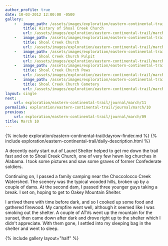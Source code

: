 ```yaml
---
author_profile: true
date: 10-03-2012 12:00:00 -0500
gallery:
    -   image_path: /assets/images/exploration/eastern-continental-trail/march/small/10-1.jpg
        title: History of Shoal Creek Church
        url: /assets/images/exploration/eastern-continental-trail/march/large/10-1.jpg
    -   image_path: /assets/images/exploration/eastern-continental-trail/march/small/10-2.jpg
        title: Shoal Creek Church
        url: /assets/images/exploration/eastern-continental-trail/march/large/10-2.jpg
    -   image_path: /assets/images/exploration/eastern-continental-trail/march/small/10-3.jpg
        title: Shoal Creek Church Pulpit
        url: /assets/images/exploration/eastern-continental-trail/march/large/10-3.jpg
    -   image_path: /assets/images/exploration/eastern-continental-trail/march/small/10-4.jpg
        title: Shoal Creek Church Pews
        url: /assets/images/exploration/eastern-continental-trail/march/large/10-4.jpg
    -   image_path: /assets/images/exploration/eastern-continental-trail/march/small/10-5.jpg
        title: Shoal Creek Church Cemetery
        url: /assets/images/exploration/eastern-continental-trail/march/large/10-5.jpg
layout: single
next:
    url: exploration/eastern-continental-trail/journal/march/11
permalink: exploration/eastern-continental-trail/journal/march/10
previous:
    url: exploration/eastern-continental-trail/journal/march/09
title: March 10
---
```

{% include exploration/eastern-continental-trail/dayrow-finder.md %}
{% include exploration/eastern-continental-trail/daily-description.html %}

A decently early start out of Laurel Shelter helped to get me down the trail fast and on to Shoal Creek Church, one of very few hewn log churches in Alabama. I took some pictures and saw some graves of former Confederate soldiers.

Continuing on, I passed a family camping near the Choccolocco Creek Watershed. The scenery was the typical wooded hills, broken up by a couple of dams. At the second dam, I passed three younger guys taking a break. I set on, hoping to get to Oakey Mountain Shelter.

I arrived there with time before dark, and so I cooked up some food and gathered firewood. My campfire went well, although it seemed like I was smoking out the shelter. A couple of ATVs went up the mountain for the sunset, then came down after dark and drove right up to the shelter which I didn't appreciate. With them gone, I settled into my sleeping bag in the shelter and went to sleep.

{% include gallery layout="half" %}